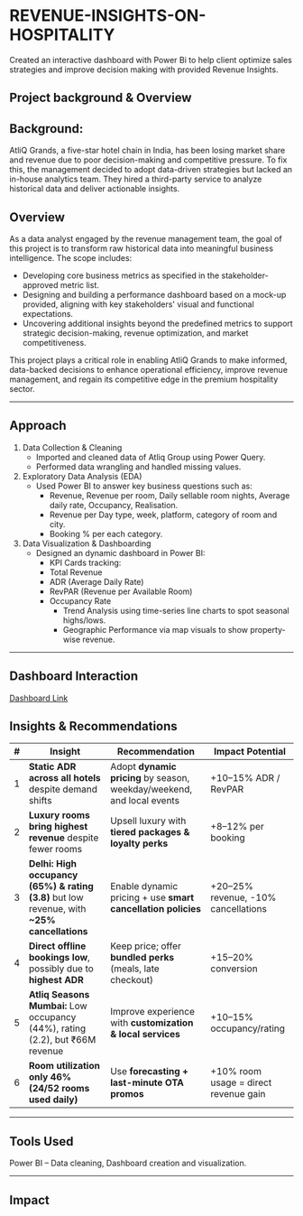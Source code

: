 # REVENUE-INSIGHTS-ON-HOSPITALITY
Created an interactive dashboard with Power Bi to help client optimize sales strategies and improve decision making with provided Revenue Insights.

## Project background & Overview
## Background:

  AtliQ Grands, a five-star hotel chain in India, has been losing market share and revenue due to poor decision-making and competitive pressure. To fix this, the management decided to adopt data-driven strategies but lacked an in-house analytics team. They hired a third-party service to analyze historical data and deliver actionable insights.
## Overview
As a data analyst engaged by the revenue management team, the goal of this project is to transform raw historical data into meaningful business intelligence. The scope includes:
- Developing core business metrics as specified in the stakeholder-approved metric list.
- Designing and building a performance dashboard based on a mock-up provided, aligning with key stakeholders' visual and functional expectations.
- Uncovering additional insights beyond the predefined metrics to support strategic decision-making, revenue optimization, and market competitiveness.

This project plays a critical role in enabling AtliQ Grands to make informed, data-backed decisions to enhance operational efficiency, improve revenue management, and regain its competitive edge in the premium hospitality sector.
________________________________________
## Approach
1.	Data Collection & Cleaning
	- Imported and cleaned data of Atliq Group using Power Query.
	- Performed data wrangling and handled missing values.
2.	Exploratory Data Analysis (EDA)
	- Used Power BI to answer key business questions such as: 
		- Revenue, Revenue per room, Daily sellable room nights, Average daily rate, Occupancy, Realisation.
		- Revenue per Day type, week, platform, category of room and city.
		- Booking % per each category.
3.	Data Visualization & Dashboarding
	- Designed an dynamic dashboard in Power BI: 
		- KPI Cards tracking:
      - Total Revenue
      - ADR (Average Daily Rate)
      - RevPAR (Revenue per Available Room)
      - Occupancy Rate
		- Trend Analysis using time-series line charts to spot seasonal highs/lows.
		- Geographic Performance via map visuals to show property-wise revenue.
________________________________________
## Dashboard Interaction
<a href = "">Dashboard Link</a>

## Insights & Recommendations

| # | Insight | Recommendation | Impact Potential |
|--|---------|----------------|------------------|
| 1 | **Static ADR across all hotels** despite demand shifts | Adopt **dynamic pricing** by season, weekday/weekend, and local events | +10–15% ADR / RevPAR |
| 2 | **Luxury rooms bring highest revenue** despite fewer rooms | Upsell luxury with **tiered packages & loyalty perks** | +8–12% per booking |
| 3 | **Delhi: High occupancy (65%) & rating (3.8)** but low revenue, with **~25% cancellations** | Enable dynamic pricing + use **smart cancellation policies** | +20–25% revenue, -10% cancellations |
| 4 | **Direct offline bookings low**, possibly due to **highest ADR** | Keep price; offer **bundled perks** (meals, late checkout) | +15–20% conversion |
| 5 | **Atliq Seasons Mumbai:** Low occupancy (44%), rating (2.2), but ₹66M revenue | Improve experience with **customization & local services** | +10–15% occupancy/rating |
| 6 | **Room utilization only 46% (24/52 rooms used daily)** | Use **forecasting + last-minute OTA promos** | +10% room usage = direct revenue gain |

	
________________________________________
## Tools Used
Power BI – Data cleaning, Dashboard creation and visualization.
________________________________________
## Impact





